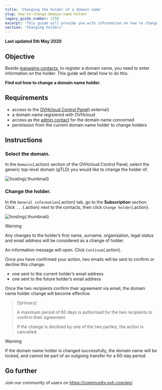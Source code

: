 ```yaml
---
title: 'Changing the holder of a domain name'
slug: how-to-change-domain-name-holder
legacy_guide_number: 1350
excerpt: 'This guide will provide you with information on how to change the holder of a domain name.'
section: 'Changing holders'
---
```


**Last updated 5th May 2020**

## Objective

Beside [managing contacts](../../customer/managing-contacts/), to register a domain name, you need to enter information on the holder. This guide will detail how to do this.

**Find out how to change a domain name holder.**

## Requirements

- access to the [OVHcloud Control Panel](https://ca.ovh.com/auth/?action=gotomanager){.external}
- a domain name registered with OVHcloud
- access as the [admin contact](../../customer/managing-contacts/) for the domain name concerned
- permission from the current domain name holder to change holders

## Instructions

### Select the domain.
In the `Domains`{.action} section of the OVHcloud Control Panel, select the generic top-level domain (gTLD) you would like to change the holder of.


![hosting](images/SS_2.PNG){.thumbnail}


### Change the holder.
In the `General information`{.action} tab, go to the **Subscription** section. Click `...`{.action} next to the contacts, then click `Change holder`{.action}.


![hosting](images/3652-2.png){.thumbnail}


> [!warning]
>
> Any changes to the holder’s first name, surname, organisation, legal status and email address will be
> considered as a change of holder.
> 

An information message will open. Click `Continue`{.action}.

Once you have confirmed your action, two emails will be sent to confirm or decline this change:

- one sent to the current holder’s email address
- one sent to the future holder’s email address

Once the two recipients confirm their agreement via email, the domain name holder change will become effective.



> [!primary]
>
> 
> A maximum period of 60 days is authorised for the two recipients to confirm their agreement.
> 
> If the change is declined by one of the two parties, the action is cancelled.
> 
> 



> [!warning]
>
> If the domain name holder is changed successfully, the domain name will be
> locked, and cannot be part of an outgoing transfer for a 60-day period.
> 

## Go further


Join our community of users on https://community.ovh.com/en/.
